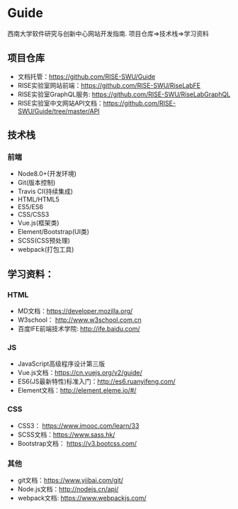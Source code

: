 # Guide
西南大学软件研究与创新中心网站开发指南.
项目仓库=>技术栈=>学习资料
## 项目仓库
* 文档托管：<a href="https://github.com/RISE-SWU/Guide">https://github.com/RISE-SWU/Guide</a>
* RISE实验室网站前端：<a href="https://github.com/RISE-SWU/RiseLabFE">https://github.com/RISE-SWU/RiseLabFE</a>
* RISE实验室GraphQL服务: <a href="https://github.com/RISE-SWU/RiseLabGraphQL">https://github.com/RISE-SWU/RiseLabGraphQL</a>
* RISE实验室中文网站API文档：https://github.com/RISE-SWU/Guide/tree/master/API

## 技术栈

### 前端
* Node8.0+(开发环境)
* Git(版本控制)
* Travis CI(持续集成)
* HTML/HTML5
* ES5/ES6
* CSS/CSS3
* Vue.js(框架类)
* Element/Bootstrap(UI类)
* SCSS(CSS预处理)
* webpack(打包工具)

## 学习资料：

### HTML

* MD文档：https://developer.mozilla.org/
* W3school： http://www.w3school.com.cn
* 百度IFE前端技术学院: http://ife.baidu.com/

### JS

* JavaScript高级程序设计第三版
* Vue.js文档：https://cn.vuejs.org/v2/guide/
* ES6(JS最新特性)标准入门：http://es6.ruanyifeng.com/
* Element文档：http://element.eleme.io/#/

### CSS
* CSS3： https://www.imooc.com/learn/33
* SCSS文档：https://www.sass.hk/
* Bootstrap文档： https://v3.bootcss.com/

### 其他

* git文档：https://www.yiibai.com/git/
* Node.js文档：http://nodejs.cn/api/
* webpack文档: https://www.webpackjs.com/ 

